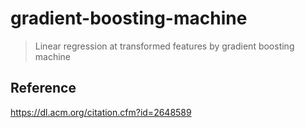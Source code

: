 # gradient-boosting-machine
>Linear regression at transformed features by gradient boosting machine

## Reference
https://dl.acm.org/citation.cfm?id=2648589
